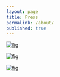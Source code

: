 ```yaml
---
layout: page
title: Press
permalink: /about/
published: true
---
```


[![fig](http://imgur.com/a/px8GH)](https://www.citylab.com/transportation/2017/09/visualize-transit-frequency-nearly-anywhere-in-the-world/538725/)

[![fig](http://i.imgur.com/Lth7qQV.jpg)](https://www.citylab.com/transportation/2017/04/groove-out-to-24-hours-of-new-york-transit-with-the-multimodal-symphony/522633/)

[![fig]()]()

